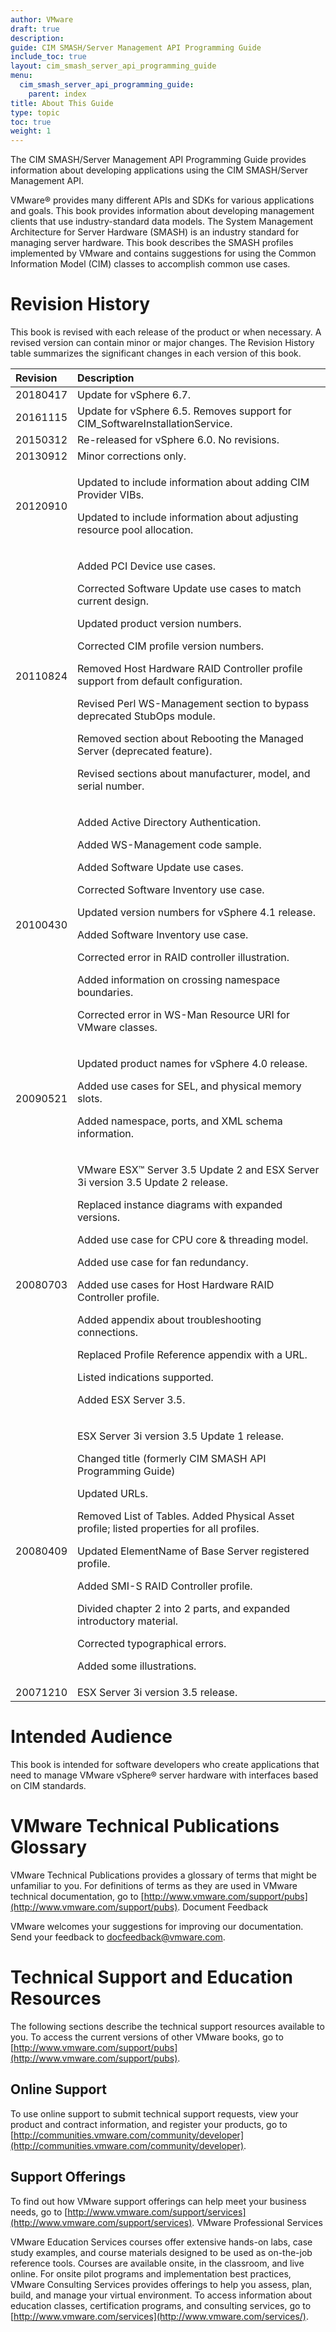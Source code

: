 ```yaml
---
author: VMware
draft: true
description:
guide: CIM SMASH/Server Management API Programming Guide
include_toc: true
layout: cim_smash_server_api_programming_guide
menu: 
  cim_smash_server_api_programming_guide:
    parent: index
title: About This Guide
type: topic
toc: true
weight: 1
---
```

The CIM SMASH/Server Management API Programming Guide provides information about developing applications using the CIM SMASH/Server Management API.

VMware® provides many different APIs and SDKs for various applications and goals. This book provides information about developing management clients that use industry-standard data models. The System Management Architecture for Server Hardware \(SMASH\) is an industry standard for managing server hardware. This book describes the SMASH profiles implemented by VMware and contains suggestions for using the Common Information Model \(CIM\) classes to accomplish common use cases.

# Revision History

This book is revised with each release of the product or when necessary. A revised version can contain minor or major changes. The Revision History table summarizes the significant changes in each version of this book.

<table>
  <thead>
    <tr>
      <th style="text-align:left">Revision</th>
      <th style="text-align:left">Description</th>
    </tr>
  </thead>
  <tbody>
    <tr>
      <td style="text-align:left">20180417</td>
      <td style="text-align:left">Update for vSphere 6.7.</td>
    </tr>
    <tr>
      <td style="text-align:left">20161115</td>
      <td style="text-align:left">Update for vSphere 6.5. Removes support for CIM_SoftwareInstallationService.</td>
    </tr>
    <tr>
      <td style="text-align:left">20150312</td>
      <td style="text-align:left">Re-released for vSphere 6.0. No revisions.</td>
    </tr>
    <tr>
      <td style="text-align:left">20130912</td>
      <td style="text-align:left">Minor corrections only.</td>
    </tr>
    <tr>
      <td style="text-align:left">20120910</td>
      <td style="text-align:left">
        <p>Updated to include information about adding CIM Provider VIBs.</p>
        <p>Updated to include information about adjusting resource pool allocation.</p>
      </td>
    </tr>
    <tr>
      <td style="text-align:left">20110824</td>
      <td style="text-align:left">
        <p>Added PCI Device use cases.</p>
        <p>Corrected Software Update use cases to match current design.</p>
        <p>Updated product version numbers.</p>
        <p>Corrected CIM profile version numbers.</p>
        <p>Removed Host Hardware RAID Controller profile support from default configuration.</p>
        <p>Revised Perl WS-Management section to bypass deprecated StubOps module.</p>
        <p>Removed section about Rebooting the Managed Server (deprecated feature).</p>
        <p>Revised sections about manufacturer, model, and serial number.</p>
      </td>
    </tr>
    <tr>
      <td style="text-align:left">20100430</td>
      <td style="text-align:left">
        <p>Added Active Directory Authentication.</p>
        <p>Added WS-Management code sample.</p>
        <p>Added Software Update use cases.</p>
        <p>Corrected Software Inventory use case.</p>
        <p>Updated version numbers for vSphere 4.1 release.</p>
        <p>Added Software Inventory use case.</p>
        <p>Corrected error in RAID controller illustration.</p>
        <p>Added information on crossing namespace boundaries.</p>
        <p>Corrected error in WS-Man Resource URI for VMware classes.</p>
      </td>
    </tr>
    <tr>
      <td style="text-align:left">20090521</td>
      <td style="text-align:left">
        <p>Updated product names for vSphere 4.0 release.</p>
        <p>Added use cases for SEL, and physical memory slots.</p>
        <p>Added namespace, ports, and XML schema information.</p>
      </td>
    </tr>
    <tr>
      <td style="text-align:left">20080703</td>
      <td style="text-align:left">
        <p>VMware ESX&#x2122; Server 3.5 Update 2 and ESX Server 3i version 3.5 Update
          2 release.</p>
        <p>Replaced instance diagrams with expanded versions.</p>
        <p>Added use case for CPU core &amp; threading model.</p>
        <p>Added use case for fan redundancy.</p>
        <p>Added use cases for Host Hardware RAID Controller profile.</p>
        <p>Added appendix about troubleshooting connections.</p>
        <p>Replaced Profile Reference appendix with a URL.</p>
        <p>Listed indications supported.</p>
        <p>Added ESX Server 3.5.</p>
      </td>
    </tr>
    <tr>
      <td style="text-align:left">20080409</td>
      <td style="text-align:left">
        <p>ESX Server 3i version 3.5 Update 1 release.</p>
        <p>Changed title (formerly CIM SMASH API Programming Guide)</p>
        <p>Updated URLs.</p>
        <p>Removed List of Tables.&#x2028;Added Physical Asset profile; listed properties
          for all profiles.</p>
        <p>Updated ElementName of Base Server registered profile.</p>
        <p>Added SMI-S RAID Controller profile.</p>
        <p>Divided chapter 2 into 2 parts, and expanded introductory material.</p>
        <p>Corrected typographical errors.</p>
        <p>Added some illustrations.</p>
      </td>
    </tr>
    <tr>
      <td style="text-align:left">20071210</td>
      <td style="text-align:left">ESX Server 3i version 3.5 release.</td>
    </tr>
  </tbody>
</table>

# Intended Audience

This book is intended for software developers who create applications that need to manage VMware vSphere® server hardware with interfaces based on CIM standards.

# VMware Technical Publications Glossary

VMware Technical Publications provides a glossary of terms that might be unfamiliar to you. For definitions of terms as they are used in VMware technical documentation, go to [http://www.vmware.com/support/pubs](http://www.vmware.com/support/pubs). Document Feedback

VMware welcomes your suggestions for improving our documentation. Send your feedback to [docfeedback@vmware.com](mailto:docfeedback@vmware.com).

# Technical Support and Education Resources

The following sections describe the technical support resources available to you. To access the current versions of other VMware books, go to [http://www.vmware.com/support/pubs](http://www.vmware.com/support/pubs).

## Online Support
To use online support to submit technical support requests, view your product and contract information, and register your products, go to [http://communities.vmware.com/community/developer](http://communities.vmware.com/community/developer).

## Support Offerings

To find out how VMware support offerings can help meet your business needs, go to [http://www.vmware.com/support/services](http://www.vmware.com/support/services). VMware Professional Services

VMware Education Services courses offer extensive hands-on labs, case study examples, and course materials designed to be used as on-the-job reference tools. Courses are available onsite, in the classroom, and live online. For onsite pilot programs and implementation best practices, VMware Consulting Services provides offerings to help you assess, plan, build, and manage your virtual environment. To access information about education classes, certification programs, and consulting services, go to [http://www.vmware.com/services](http://www.vmware.com/services/).
